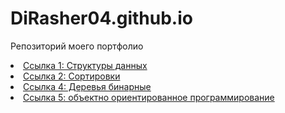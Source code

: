 # DiRasher04.github.io
Репозиторий моего портфолио
<li><a href="https://github.com/DiRasher04/DiRasher04.github.io/blob/main/lab_4_DM.sln" target="_blank">Ссылка 1: Структуры данных</a></li>
<li><a href="https://github.com/DiRasher04/DiRasher04.github.io/blob/main/lab_4_saod.sln" target="_blank">Ссылка 2: Сортировки</a></li>
<li><a href="https://github.com/DiRasher04/DiRasher04.github.io/blob/main/lab_6_saod.sln" target="_blank">Ссылка 4: Деревья бинарные</a></li>
<li><a href="https://github.com/DiRasher04/DiRasher04.github.io/blob/main/lab_8_oop.sln" target="_blank">Ссылка 5: объектно ориентированное программирование</a></li>
